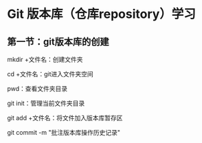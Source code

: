 # Git 版本库（仓库repository）学习

## 第一节：git版本库的创建

mkdir +文件名：创建文件夹

cd +文件名：git进入文件夹空间

pwd：查看文件夹目录

git init：管理当前文件夹目录

git add +文件名：将文件加入版本库暂存区

git commit -m "批注版本库操作历史记录"

